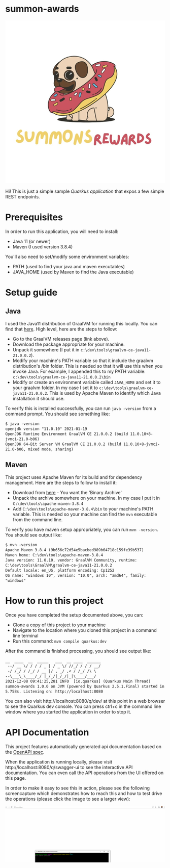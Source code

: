 # summon-awards

![](src/main/resources/META-INF/branding/logo.png)

Hi! This is just a simple sample *Quarkus application* that expos a few simple REST endpoints.

# Prerequisites

In order to run this application, you will need to install:

* Java 11 (or newer)
* Maven (I used version 3.8.4)

You'll also need to set/modify some environment variables:

* PATH (used to find your java and maven executables)
* JAVA_HOME (used by Maven to find the Java executable)

# Setup guide

## Java

I used the Java11 distribution of GraalVM for running this locally. You can find that [here](https://github.com/graalvm/graalvm-ce-builds/releases/tag/vm-21.3.0). High level, here are the steps to follow:
* Go to the GraalVM releases page (link above).
* Download the package appropriate for your machine.
* Unpack it somewhere (I put it in `c:\dev\tools\graalvm-ce-java11-21.0.0.2`).
* Modify your machine's PATH variable so that it include the graalvm distribution's /bin folder. This is needed so that it will use this when you invoke Java. For example, I appended this to my PATH variable: `c:\dev\tools\graalvm-ce-java11-21.0.0.2\bin`
* Modify or create an environment variable called `JAVA_HOME` and set it to your graalvm folder. In my case I set it to `c:\dev\tools\graalvm-ce-java11-21.0.0.2`. This is used by Apache Maven to identify which Java installation it should use.

To verify this is installed successfully, you can run `java -version` from a command prompt. You should see something like:
```
$ java -version
openjdk version "11.0.10" 2021-01-19
OpenJDK Runtime Environment GraalVM CE 21.0.0.2 (build 11.0.10+8-jvmci-21.0-b06)
OpenJDK 64-Bit Server VM GraalVM CE 21.0.0.2 (build 11.0.10+8-jvmci-21.0-b06, mixed mode, sharing)
```

## Maven

This project uses Apache Maven for its build and for dependency management. Here are the steps to follow to install it:
* Download from [here](https://maven.apache.org/download.cgi) - You want the 'Binary Archive'
* Unpack the archive somewhere on your machine. In my case I put it in `C:\dev\tools\apache-maven-3.8.4`  
* Add `C:\dev\tools\apache-maven-3.8.4\bin` to your machine's PATH variable. This is needed so your machine can find the `mvn` executable from the command line.

To verify you have maven setup appropriately, you can run `mvn -version`. You should see output like:
```
$ mvn -version
Apache Maven 3.8.4 (9b656c72d54e5bacbed989b64718c159fe39b537)
Maven home: C:\dev\tools\apache-maven-3.8.4
Java version: 11.0.10, vendor: GraalVM Community, runtime: C:\dev\tools\GraalVM\graalvm-ce-java11-21.0.0.2
Default locale: en_US, platform encoding: Cp1252
OS name: "windows 10", version: "10.0", arch: "amd64", family: "windows"
```

# How to run this project

Once you have completed the setup documented above, you can:
* Clone a copy of this project to your machine
* Navigate to the location where you cloned this project in a command line terminal
* Run this command: `mvn compile quarkus:dev`

After the command is finished processing, you should see output like:
```
__  ____  __  _____   ___  __ ____  ______
 --/ __ \/ / / / _ | / _ \/ //_/ / / / __/
 -/ /_/ / /_/ / __ |/ , _/ ,< / /_/ /\ \
--\___\_\____/_/ |_/_/|_/_/|_|\____/___/
2021-12-08 09:41:25,281 INFO  [io.quarkus] (Quarkus Main Thread) summon-awards 1.0.0 on JVM (powered by Quarkus 2.5.1.Final) started in 5.758s. Listening on: http://localhost:8080
```

You can also visit http://localhost:8080/q/dev/ at this point in a web browser to see the Quarkus dev console.
You can press ctrl+c in the command line window where you started the application in order to stop it.

# API Documentation

This project features automatically generated api documentation based on the [OpenAPI spec](https://swagger.io/specification/).

When the application is running locally, please visit http://localhost:8080/q/swagger-ui to see the interactive API documentation. You can even call the API operations from the UI offered on this page.

In order to make it easy to see this in action, please see the following screencapture which demonstrates how to reach this and how to test drive the operations (please click the image to see a larger view):

![](./docs/how-to-use-swagger-ui.gif)